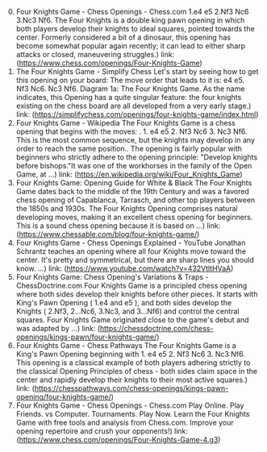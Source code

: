 ---
---
0. Four Knights Game - Chess Openings - Chess.com
1.e4 e5 2.Nf3 Nc6 3.Nc3 Nf6. The Four Knights is a double king pawn opening in which both players develop their knights to ideal squares, pointed towards the center. Formerly considered a bit of a dinosaur, this opening has become somewhat popular again recently; it can lead to either sharp attacks or closed, maneuvering struggles.)
link: (https://www.chess.com/openings/Four-Knights-Game)
1. The Four Knights Game - Simplify Chess
Let's start by seeing how to get this opening on your board: The move order that leads to it is: e4 e5. Nf3 Nc6. Nc3 Nf6. Diagram 1a: The Four Knights Game. As the name indicates, this Opening has a quite singular feature: the four knights existing on the chess board are all developed from a very early stage.)
link: (https://simplifychess.com/openings/four-knights-game/index.html)
2. Four Knights Game - Wikipedia
The Four Knights Game is a chess opening that begins with the moves: . 1. e4 e5 2. Nf3 Nc6 3. Nc3 Nf6. This is the most common sequence, but the knights may develop in any order to reach the same position.. The opening is fairly popular with beginners who strictly adhere to the opening principle: "Develop knights before bishops."It was one of the workhorses in the family of the Open Game, at ...)
link: (https://en.wikipedia.org/wiki/Four_Knights_Game)
3. Four Knights Game: Opening Guide for White & Black
The Four Knights Game dates back to the middle of the 19th Century and was a favored chess opening of Capablanca, Tarrasch, and other top players between the 1850s and 1930s. The Four Knights Opening comprises natural developing moves, making it an excellent chess opening for beginners. This is a sound chess opening because it is based on ...)
link: (https://www.chessable.com/blog/four-knights-game/)
4. Four Knights Game - Chess Openings Explained - YouTube
Jonathan Schrantz teaches an opening where all four Knights move toward the center. It's pretty and symmetrical, but there are sharp lines you should know. ...)
link: (https://www.youtube.com/watch?v=432VtltHVaA)
5. Four Knights Game: Chess Opening's Variations & Traps - ChessDoctrine.com
Four Knights Game is a principled chess opening where both sides develop their knights before other pieces. It starts with King's Pawn Opening ( 1.e4 and e5 ), and both sides develop the Knights ( 2.Nf3, 2…Nc6, 3.Nc3, and 3…Nf6) and control the central squares. Four Knights Game originated close to the game's debut and was adapted by ...)
link: (https://chessdoctrine.com/chess-openings/kings-pawn/four-knights-game/)
6. Four Knights Game - Chess Pathways
The Four Knights Game is a King's Pawn Opening beginning with 1. e4 e5 2. Nf3 Nc6 3. Nc3 Nf6. This opening is a classical example of both players adhering strictly to the classical Opening Principles of chess - both sides claim space in the center and rapidly develop their knights to their most active squares.)
link: (https://chesspathways.com/chess-openings/kings-pawn-opening/four-knights-game/)
7. Four Knights Game - Chess Openings - Chess.com
Play Online. Play Friends. vs Computer. Tournaments. Play Now. Learn the Four Knights Game with free tools and analysis from Chess.com. Improve your opening repertoire and crush your opponents!)
link: (https://www.chess.com/openings/Four-Knights-Game-4.g3)
